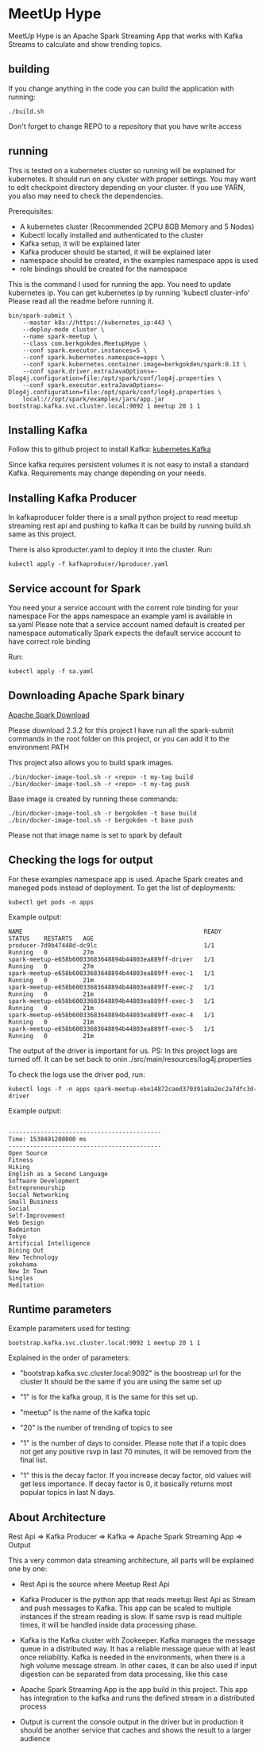# MeetUp Hype

MeetUp Hype is an Apache Spark Streaming App that works with Kafka Streams 
to calculate and show trending topics.

## building

If you change anything in the code you can build the application with running:

```
./build.sh
```
Don't forget to change REPO to a repository that you have write access

## running

This is tested on a kubernetes cluster so running will be explained for kubernetes.
It should run on any cluster with proper settings.
You may want to edit checkpoint directory depending on your cluster.
If you use YARN, you also may need to check the dependencies.

Prerequisites:
- A kubernetes cluster (Recommended 2CPU 8GB Memory and 5 Nodes)
- Kubectl locally installed and authenticated to the cluster
- Kafka setup, it will be explained later
- Kafka producer should be started, it will be explained later
- namespace should be created, in the examples namespace apps is used
- role bindings should be created for the namespace

This is the command I used for running the app.
You need to update kubernetes ip.
You can get kubernetes ip by running 'kubectl cluster-info'
Please read all the readme before running it.

```
bin/spark-submit \
    --master k8s://https://kubernetes_ip:443 \
    --deploy-mode cluster \
    --name spark-meetup \
    --class com.berkgokden.MeetupHype \
    --conf spark.executor.instances=5 \
    --conf spark.kubernetes.namespace=apps \
    --conf spark.kubernetes.container.image=berkgokden/spark:0.13 \
    --conf spark.driver.extraJavaOptions=-Dlog4j.configuration=file:/opt/spark/conf/log4j.properties \
    --conf spark.executor.extraJavaOptions=-Dlog4j.configuration=file:/opt/spark/conf/log4j.properties \
    local:///opt/spark/examples/jars/app.jar bootstrap.kafka.svc.cluster.local:9092 1 meetup 20 1 1
```

## Installing Kafka

Follow this to github project to install Kafka:
[kubernetes Kafka](https://github.com/Yolean/kubernetes-kafka)

Since kafka requires persistent volumes it is not easy to install a standard Kafka.
Requirements may change depending on your needs.


## Installing Kafka Producer

In kafkaproducer folder there is a small python project 
to read meetup streaming rest api and pushing to kafka
It can be build by running build.sh same as this project.

There is also kproducter.yaml to deploy it into the cluster.
Run:
```
kubectl apply -f kafkaproducer/kproducer.yaml
```

## Service account for Spark

You need your a service account with the corrent role binding for your namespace
For the apps namespace an example yaml is available in sa.yaml
Please note that a service account named default is created per namespace automatically
Spark expects the default service account to have correct role binding

Run:
```
kubectl apply -f sa.yaml
```

## Downloading Apache Spark binary

[Apache Spark Download](https://spark.apache.org/downloads.html)

Please download 2.3.2 for this project
I have run all the spark-submit commands in the root folder on
this project, or you can add it to the environment PATH

This project also allows you to build spark images.

```
./bin/docker-image-tool.sh -r <repo> -t my-tag build
./bin/docker-image-tool.sh -r <repo> -t my-tag push
```

Base image is created by running these commands:
```
./bin/docker-image-tool.sh -r bergokden -t base build
./bin/docker-image-tool.sh -r bergokden -t base push
```

Please not that image name is set to spark by default

## Checking the logs for output

For these examples namespace app is used.
Apache Spark creates and maneged pods instead of deployment.
To get the list of deployments:
```
kubectl get pods -n apps
```
Example output:
```
NAME                                                   READY     STATUS    RESTARTS   AGE
producer-7d9b47448d-dc9lc                              1/1       Running   0          27m
spark-meetup-e658b60033683648894b44803ea889ff-driver   1/1       Running   0          27m
spark-meetup-e658b60033683648894b44803ea889ff-exec-1   1/1       Running   0          21m
spark-meetup-e658b60033683648894b44803ea889ff-exec-2   1/1       Running   0          21m
spark-meetup-e658b60033683648894b44803ea889ff-exec-3   1/1       Running   0          21m
spark-meetup-e658b60033683648894b44803ea889ff-exec-4   1/1       Running   0          21m
spark-meetup-e658b60033683648894b44803ea889ff-exec-5   1/1       Running   0          21m
```

The output of the driver is important for us.
PS: In this project logs are turned off. It can be set back to onin ./src/main/resources/log4j.properties

To check the logs use the driver pod, run:
```
kubectl logs -f -n apps spark-meetup-ebe14872caed370391a8a2ec2a7dfc3d-driver
```
Example output:
```

-------------------------------------------
Time: 1538491200000 ms
-------------------------------------------
Open Source
Fitness
Hiking
English as a Second Language
Software Development
Entrepreneurship
Social Networking
Small Business
Social
Self-Improvement
Web Design
Badminton
Tokyo
Artificial Intelligence
Dining Out
New Technology
yokohama
New In Town
Singles
Meditation
```

## Runtime parameters

Example parameters used for testing:
```
bootstrap.kafka.svc.cluster.local:9092 1 meetup 20 1 1
```

Explained in the order of parameters:

* "bootstrap.kafka.svc.cluster.local:9092" is the boostreap url for the cluster
It should be the same if you are using the same set up

* "1" is for the kafka group, it is the same for this set up.

* "meetup" is the name of the kafka topic

* "20" is the number of trending of topics to see

* "1" is the number of days to consider. 
Please note that if a topic does not get any positive rsvp in last 70 minutes,
it will be removed from the final list.

* "1" this is the decay factor.
If you increase decay factor, old values will get less importance.
If decay factor is 0, it basically returns most popular topics in last N days.


## About Architecture

Rest Api => Kafka Producer => Kafka => Apache Spark Streaming App => Output

This a very common data streaming architecture, all parts will be explained one by one:

* Rest Api is the source where Meetup Rest Api

* Kafka Producer is the python app that reads meetup Rest Api as Stream and push messages to Kafka.
This app can be scaled to multiple instances if the stream reading is slow.
If same rsvp is read multiple times, it will be handled inside data processing phase.

* Kafka is the Kafka cluster with Zookeeper. Kafka manages the message queue in a distributed way.
It has a reliable message queue with at least once reliability.
Kafka is needed in the environments, when there is a high volume message stream.
In other cases, it can be also used if input digestion can be separated from data processing, like this case

* Apache Spark Streaming App is the app build in this project.
This app has integration to the kafka and runs the defined stream in a distributed process

* Output is current the console output in the driver 
but in production it should be another service that caches 
and shows the result to a larger audience